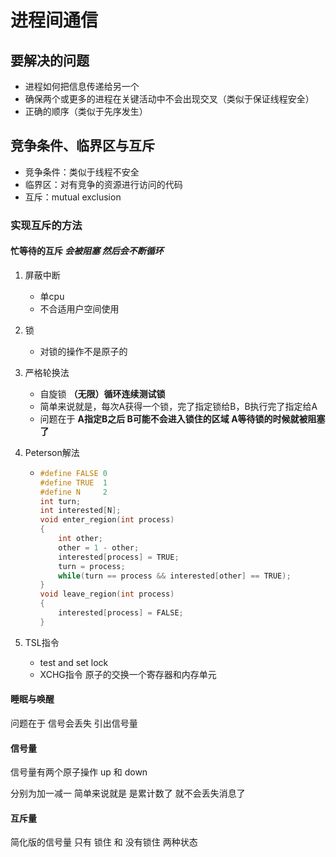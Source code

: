 # 进程间通信

## 要解决的问题

- 进程如何把信息传递给另一个
- 确保两个或更多的进程在关键活动中不会出现交叉（类似于保证线程安全）
- 正确的顺序（类似于先序发生）

## 竞争条件、临界区与互斥

- 竞争条件：类似于线程不安全
- 临界区：对有竞争的资源进行访问的代码
- 互斥：mutual exclusion

### 实现互斥的方法

#### 忙等待的互斥 *会被阻塞 然后会不断循环*

1. 屏蔽中断

   - 单cpu
   - 不合适用户空间使用

2. 锁

   - 对锁的操作不是原子的

3. 严格轮换法

   - 自旋锁 **（无限）循环连续测试锁**
   - 简单来说就是，每次A获得一个锁，完了指定锁给B，B执行完了指定给A
   - 问题在于 **A指定B之后 B可能不会进入锁住的区域 A等待锁的时候就被阻塞了**

4. Peterson解法

   - ```c
     #define FALSE 0
     #define TRUE  1
     #define N     2
     int turn;
     int interested[N];
     void enter_region(int process)
     {
         int other;
         other = 1 - other;
         interested[process] = TRUE;
         turn = process;
         while(turn == process && interested[other] == TRUE);
     }
     void leave_region(int process)
     {
         interested[process] = FALSE;
     }
     ```

5. TSL指令

   - test and set lock
   - XCHG指令 原子的交换一个寄存器和内存单元

#### 睡眠与唤醒

问题在于 信号会丢失 引出信号量

#### 信号量

信号量有两个原子操作 up 和 down

分别为加一减一 简单来说就是 是累计数了 就不会丢失消息了

#### 互斥量

简化版的信号量 只有 锁住 和 没有锁住 两种状态